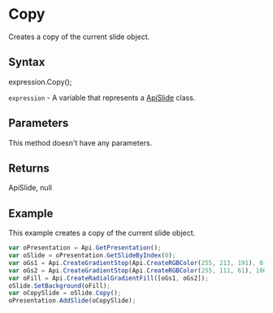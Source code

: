 # Copy

Creates a copy of the current slide object.

## Syntax

expression.Copy();

`expression` - A variable that represents a [ApiSlide](../ApiSlide.md) class.

## Parameters

This method doesn't have any parameters.

## Returns

ApiSlide, null

## Example

This example creates a copy of the current slide object.

```javascript
var oPresentation = Api.GetPresentation();
var oSlide = oPresentation.GetSlideByIndex(0);
var oGs1 = Api.CreateGradientStop(Api.CreateRGBColor(255, 213, 191), 0);
var oGs2 = Api.CreateGradientStop(Api.CreateRGBColor(255, 111, 61), 100000);
var oFill = Api.CreateRadialGradientFill([oGs1, oGs2]);
oSlide.SetBackground(oFill);
var oCopySlide = oSlide.Copy();
oPresentation.AddSlide(oCopySlide);
```
